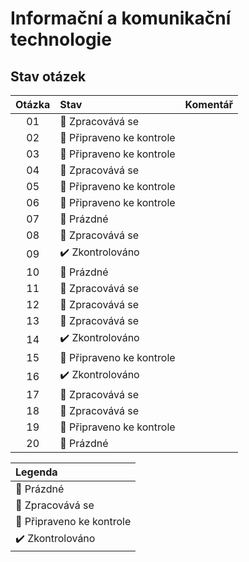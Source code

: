 # Informační a komunikační technologie

## Stav otázek
| Otázka | Stav                             | Komentář |
| :----: | :------------------------------- | :------- |
| 01     | :construction: Zpracovává se     |          |
| 02     | :pushpin: Připraveno ke kontrole |          |
| 03     | :pushpin: Připraveno ke kontrole |          |
| 04     | :construction: Zpracovává se     |          |
| 05     | :pushpin: Připraveno ke kontrole |          |
| 06     | :pushpin: Připraveno ke kontrole |          |
| 07     | :black_square_button: Prázdné    |          |
| 08     | :construction: Zpracovává se     |          |
| 09     | :heavy_check_mark: Zkontrolováno |          |
| 10     | :black_square_button: Prázdné    |          |
| 11     | :construction: Zpracovává se     |          |
| 12     | :construction: Zpracovává se     |          |
| 13     | :construction: Zpracovává se     |          |
| 14     | :heavy_check_mark: Zkontrolováno |          |
| 15     | :pushpin: Připraveno ke kontrole |          |
| 16     | :heavy_check_mark: Zkontrolováno |          |
| 17     | :construction: Zpracovává se     |          |
| 18     | :construction: Zpracovává se     |          |
| 19     | :pushpin: Připraveno ke kontrole |          |
| 20     | :black_square_button: Prázdné    |          |

| Legenda                          |
| :------------------------------- |
| :black_square_button: Prázdné    |
| :construction: Zpracovává se     |
| :pushpin: Připraveno ke kontrole |
| :heavy_check_mark: Zkontrolováno |
